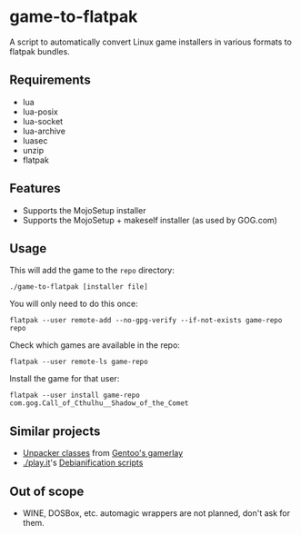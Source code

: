 # game-to-flatpak

A script to automatically convert Linux game installers in various
formats to flatpak bundles.

## Requirements

 - lua
 - lua-posix
 - lua-socket
 - lua-archive
 - luasec
 - unzip
 - flatpak
 
## Features

 - Supports the MojoSetup installer
 - Supports the MojoSetup + makeself installer (as used by GOG.com)

## Usage

This will add the game to the `repo` directory:
```
./game-to-flatpak [installer file]
```

You will only need to do this once:
```
flatpak --user remote-add --no-gpg-verify --if-not-exists game-repo repo
```

Check which games are available in the repo:
```
flatpak --user remote-ls game-repo
```

Install the game for that user:
```
flatpak --user install game-repo com.gog.Call_of_Cthulhu__Shadow_of_the_Comet
```

## Similar projects

 - [Unpacker classes](https://cgit.gentoo.org/proj/gamerlay.git/tree/eclass) from [Gentoo's gamerlay](https://cgit.gentoo.org/proj/gamerlay.git/)
 - [./play.it](http://wiki.dotslashplay.it/en/start)'s [Debianification scripts](http://www.dotslashplay.it/scripts/)

## Out of scope

 - WINE, DOSBox, etc. automagic wrappers are not planned, don't ask for them.
